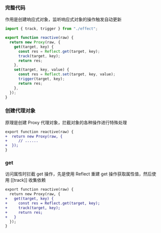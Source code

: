 ### 完整代码

作用是创建响应式对象，监听响应式对象的操作触发自动更新
```ts
import { track, trigger } from "./effect";

export function reactive(raw) {
  return new Proxy(raw, {
    get(target, key) {
      const res = Reflect.get(target, key);
      track(target, key);
      return res;
    },
    set(target, key, value) {
      const res = Reflect.set(target, key, value);
      trigger(target, key);
      return res;
    },
  });
}
```

### 创建代理对象

原理是创建 Proxy 代理对象，拦截对象的各种操作进行特殊处理
```diff
export function reactive(raw) {
+  return new Proxy(raw, {
+     // ......
+  });
}
```

### get

访问属性时拦截 get 操作，先是使用 Reflect 重建 get 操作获取属性值，然后使用 [[track]] 收集依赖
```diff
export function reactive(raw) {
  return new Proxy(raw, {
+   get(target, key) {
+     const res = Reflect.get(target, key);
+     track(target, key);
+     return res;
+   }
  });
}
```
